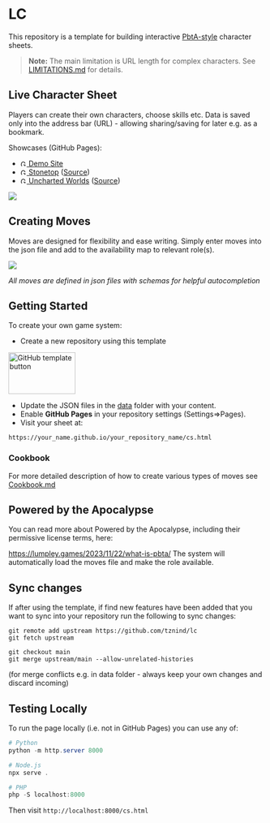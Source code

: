 # LC
This repository is a template for building interactive [PbtA-style](https://en.wikipedia.org/wiki/Powered_by_the_Apocalypse?utm_source=chatgpt.com) character sheets.

> **Note:** The main limitation is URL length for complex characters. See [LIMITATIONS.md](./LIMITATIONS.md) for details.

## Live Character Sheet

Players can create their own characters, choose skills etc. Data is saved only into the address bar (URL) - allowing sharing/saving for later e.g. as a bookmark.

Showcases (GitHub Pages):
- [<img width="12" height="12" alt="GitHub logo" src="https://github.com/user-attachments/assets/d45893e9-0b26-4259-8764-a9737ee1426e" /> Demo Site](https://tznind.github.io/lc/cs.html)
- [<img width="12" height="12" alt="GitHub logo" src="https://github.com/user-attachments/assets/d45893e9-0b26-4259-8764-a9737ee1426e" /> Stonetop](https://tznind.github.io/st/cs.html) ([Source](https://github.com/tznind/st))
- [<img width="12" height="12" alt="GitHub logo" src="https://github.com/user-attachments/assets/d45893e9-0b26-4259-8764-a9737ee1426e" /> Uncharted Worlds](https://tznind.github.io/uw/cs.html) ([Source](https://github.com/tznind/uw))

<a href="https://tznind.github.io/st/cs.html?name=Inigo+Montoya&player=Thomas&role=Fox&move_l1a2b3=1&move_d4e5f6=1&takeFrom_d4e5f6_role=The+Ranger&takeFrom_d4e5f6_move=rg002&move_rg002=1&ac_nm=Foxy+Fox&ac_dt=messy&strength=1&dexterity=2&intelligence=1&wisdom=0">
<img src="https://github.com/user-attachments/assets/9d21b4b4-6b42-4f22-a740-c78015beb577"/>
</a>

## Creating Moves

Moves are designed for flexibility and ease writing. Simply enter moves into the json file and add to the availability map to relevant role(s).

<a href="https://github.com/tznind/st/tree/main/data/moves"/>
<img src="https://github.com/user-attachments/assets/d8efa576-ee04-4549-9699-ae3caa280952"/>
</a>

_All moves are defined in json files with schemas for helpful autocompletion_

## Getting Started

To create your own game system:

- Create a new repository using this template

<img width="132" height="82" alt="GitHub template button" src="https://github.com/user-attachments/assets/6c97f925-6db8-4687-ba26-101705bf736e" />

- Update the JSON files in the [data](./data) folder with your content.  
- Enable **GitHub Pages** in your repository settings (Settings=>Pages).
- Visit your sheet at:  

```
https://your_name.github.io/your_repository_name/cs.html
```

### Cookbook

For more detailed description of how to create various types of moves see [Cookbook.md](./Cookbook.md)

## Powered by the Apocalypse

You can read more about Powered by the Apocalypse, including their permissive license terms, here:

https://lumpley.games/2023/11/22/what-is-pbta/
The system will automatically load the moves file and make the role available.


## Sync changes

If after using the template, if find new features have been added that you want to sync into your repository run the following to sync changes:

```
git remote add upstream https://github.com/tznind/lc
git fetch upstream

git checkout main
git merge upstream/main --allow-unrelated-histories
```

(for merge conflicts e.g. in data folder - always keep your own changes and discard incoming)

## Testing Locally

To run the page locally (i.e. not in GitHub Pages) you can use any of:

```powershell
# Python
python -m http.server 8000

# Node.js
npx serve .

# PHP  
php -S localhost:8000
```

Then visit `http://localhost:8000/cs.html`
